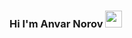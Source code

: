 ### Hi I'm Anvar Norov <img src="[[[https://media0.giphy.com/media/RPukqDohL55Eo6Z38X/200w.webp?cid=ecf05e47rld410pqxuaf7nnwlf2estxp7rm4becogkt2kbg3&rid=200w.webp&ct=s](https://media.giphy.com/media/gM5qFksULw54NMWyry/giphy.gif)](https://media.giphy.com/media/RPukqDohL55Eo6Z38X/giphy.gif)](https://media.giphy.com/media/gM5qFksULw54NMWyry/giphy.gif)" width="27px">

